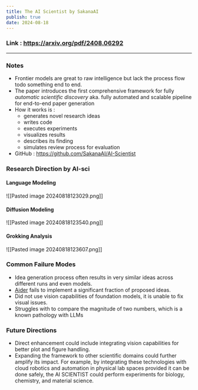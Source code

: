 ```yaml
---
title: The AI Scientist by SakanaAI
publish: true
date: 2024-08-18
---
```

### Link :  https://arxiv.org/pdf/2408.06292
---
### Notes
- Frontier models are great to raw intelligence but lack the process flow todo something end to end. 
- The paper introduces the first comprehensive framework for fully *automatic scientific discovery* aka. fully automated and scalable pipeline for end-to-end paper generation
- How it works is :
	- generates novel research ideas
	- writes code
	- executes experiments
	- visualizes results 
	- describes its finding
	- simulates review process for evaluation
- GitHub : https://github.com/SakanaAI/AI-Scientist


### Research Direction by AI-sci
#### Language Modeling
![[Pasted image 20240818123029.png]]
#### Diffusion Modeling
![[Pasted image 20240818123540.png]]
#### Grokking Analysis
![[Pasted image 20240818123607.png]]

### Common Failure Modes
- Idea generation process often results in very similar ideas across different runs and even models.
- [Aider](https://github.com/paul-gauthier/aider) fails to implement a significant fraction of proposed ideas.
- Did not use vision capabilities of foundation models, it is unable to fix visual issues.
- Struggles with to compare the magnitude of two numbers, which is a known pathology with LLMs

### Future Directions
- Direct enhancement could include integrating vision capabilities for better plot and figure handling.
- Expanding the framework to other scientific domains could further amplify its impact. For example, by integrating these technologies with cloud robotics and automation in physical lab spaces provided it can be done safely, the AI SCIENTIST could perform experiments for biology, chemistry, and material science. 